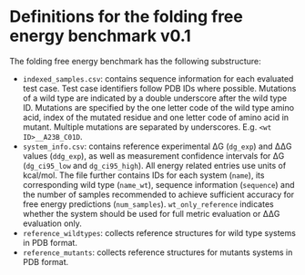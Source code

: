 # Definitions for the folding free energy benchmark v0.1

The folding free energy benchmark has the following substructure:
* `indexed_samples.csv`: contains sequence information for each evaluated test case. Test case identifiers follow PDB IDs where possible. Mutations of a wild type are indicated by a double underscore after the wild type ID. Mutations are specified by the one letter code of the wild type amino acid, index of the mutated residue and one letter code of amino acid in mutant. Multiple mutations are separated by underscores. E.g. `<wt ID>__A23B_C01D`. 
* `system_info.csv`: contains reference experimental ΔG (`dg_exp`) and ΔΔG values (`ddg_exp`), as well as measurement confidence intervals for ΔG (`dg_ci95_low` and `dg_ci95_high`). All energy related entries use units of kcal/mol. The file further contains IDs for each system (`name`), its corresponding wild type (`name_wt`), sequence information (`sequence`) and the number of samples recommended to achieve sufficient accuracy for free energy predictions (`num_samples`). `wt_only_reference` indicates whether the system should be used for full metric evaluation or ΔΔG evaluation only. 
* `reference_wildtypes`: collects reference structures for wild type systems in PDB format.
* `reference_mutants`: collects reference structures for mutants systems in PDB format.
